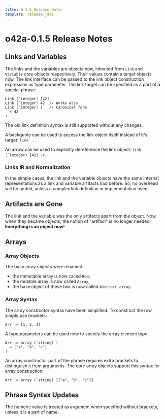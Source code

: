 ```yaml
---
title: 0.1.5 Release Notes
template: release.jade
---
```


o42a-0.1.5 Release Notes
========================

Links and Variables
-------------------

The links and the variables are objects now, inherited from `Link` and
`Variable` core objects respectively. Their values contain a target objects now.
The link interface can be passed to the link object construction expression as
type parameter. The link target can be specified as a part of a special phrase:

```
Link (`integer) [42]
Link (`integer) 42  // Works also
Link (`integer) (   // Canonical form
  = 42
)
```

The old link definition syntax is still supported without any changes.

A backquote can be used to access the link object itself instead of it's target:
``link` ``.

An arrow can be used to explicitly dereference the link object:
``link (`integer) [42] ->``.


### Links IR and Normalization ###

In the simple cases, the link and the variable objects have the same internal
representations as a link and variable artifacts had before. So, no overhead
will be added, unless a complex link definition or implementation used.


## Artifacts are Gone ##

The link and the variable was the only artifacts apart from the object. Now,
when they became objects, the notion of "artifact" is no longer needed.
**Everything is an object now!**


Arrays
------

### Array Objects ###

The base array objects were renamed:

* the immutable array is now called `Row`;
* the mutable array is now called `Array`;
* the base object of these two is now called `Abstract array`.


### Array Syntax ###

The array constructor syntax have been simplified. To construct the row simply
use brackets:
```
Arr := [1, 2, 3]
```

A type parameters can be used now to specify the array element type:
```
Arr := array (`string) (
  = ["a", "b", "c"]
)
```

An array constructor part of the phrase requires extra brackets to distinguish
it from arguments. The core array objects support this syntax for array
construction:
```
Arr := array (`string) [["a", "b", "c"]]
```

Phrase Syntax Updates
---------------------

The numeric value is treated as argument when specified without brackets,
unless it is a part of name.
